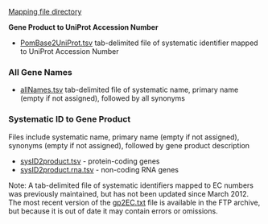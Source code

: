 
[Mapping file
directory](ftp://ftp.ebi.ac.uk/pub/databases/pombase/pombe/Mappings/)

**Gene Product to UniProt Accession Number**

-   [PomBase2UniProt.tsv](ftp://ftp.ebi.ac.uk/pub/databases/pombase/pombe/Mappings/PomBase2UniProt.tsv)
    tab-delimited file of systematic identifier mapped to UniProt
    Accession Number

### All Gene Names

-   [allNames.tsv](ftp://ftp.ebi.ac.uk/pub/databases/pombase/pombe/Mappings/allNames.tsv)
    tab-delimited file of systematic name, primary name (empty if not
    assigned), followed by all synonyms

### Systematic ID to Gene Product

Files include systematic name, primary name (empty if not assigned),
synonyms (empty if not assigned), followed by gene product description

-   [sysID2product.tsv](ftp://ftp.ebi.ac.uk/pub/databases/pombase/pombe/Mappings/sysID2product.tsv) -
    protein-coding genes
-   [sysID2product.rna.tsv](ftp://ftp.ebi.ac.uk/pub/databases/pombase/pombe/Mappings/sysID2product.rna.tsv) -
    non-coding RNA genes

Note: A tab-delimited file of systematic identifiers mapped to EC
numbers was previously maintained, but has not been updated since March
2012. The most recent version of the
[gp2EC.txt](ftp://ftp.ebi.ac.uk/pub/databases/pombase/pombe/Mappings/OLD/gp2EC.txt)
file is available in the FTP archive, but because it is out of date it
may contain errors or omissions.


